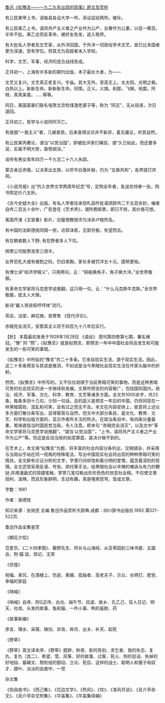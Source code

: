 [鲁迅《拟豫言——一九二九年出现的琐事》原文及赏析](https://www.vrrw.net/wx/9584.html)

有公民某甲上书，请每县各设大学一所，添设监狱两所。被斥。

有公民某乙上书，请将共产主义者之产业作为公产，女眷作为公妻，以惩一儆百。半年不批。某乙忿而反革命，被好友告发，逃入租界。

有大批名人学者及文艺家，从外洋回国，于外洋一切政俗学术文艺，皆已比本国者更为深通，受有学位。但其尤为高超者未入学校。

科学，文艺，军事，经济的连合战线告成。

正月初一，上海有许多新的期刊出版，本子最长大者，为——

文艺又复兴。文艺真正老复兴。宇庙。其大无外。至高无上。太太阳。光明之极。白热以上。新新生命。新新新生命。同情。正义。义旗。刹那。飞狮。地震。阿呀。真真美善。……等等。

同日，美国富豪们联名电贺北京检煤渣老婆子等，称为 “同志”，无从投递，次日退回。

正月初三，哲学与小说同时灭亡。

有提倡“一我主义”者，几被查禁。后来查得议论并不新异，着无庸议，听其自然。

有公民某丙著论，谓当“以党治国”，即被批评家们痛驳，谓“久已如此，而还要多说，实属不明大势，昏愦胡涂。”

谣传有男女青年四万一千九百二十六人失踪。

蒙古亲近赤俄，公决革出五族，以侨华白俄补缺，仍为 “五族共和”，各界提灯庆祝。

《小说月报》出“列入世界文学两周年纪念”号，定购全年者，各送优待券一张，购书照定价八五折。

《古今史疑大全》出版，有名人学者往来信札函件批语颂辞共二千五百余封，编者自传二百五十余叶，广告登在《艺术界》，谓所费邮票，即已不赀，其价值可想。

美国开演《玉堂春》影片，白璧德教授评为决非卢梭所及。

有中国的法斯德挑同情一担，访郭沫若，见郭穷极，失望而去。

有在朝者数人下野; 有在野者多人下坑。

绑票公司股票涨至三倍半。

女界恐乳大或有被割之险，仍旧束胸，家长多被罚洋五十元，国帑更裕。

有博士讲“经济学精义”，只用两句，云：“铜板换角子，角子换大洋。”全世界敬服。

有革命文学家将马克思学说推翻，这只用一句，云：“什么马克斯牛克斯。”全世界敬服，犹太人大惭。

新诗“雇人哭丧假哼哼体”流行。

茶店，浴堂，麻花摊，皆寄售 《现代评论》。

赤贼完全消灭，安那其主义将于四百九十八年后实行。



【析】 本篇最初发表于1928年1月28日 《语丝》 周刊第四卷第七期，署名楮冠。“豫” 同 “预”，《拟豫言》就是拟预言，即预言一年中中国社会将会发生和可能发生的一些可笑的事情。

《拟豫言》中所拟的“豫言”共二十多条。它来自现实生活，源于现实生活。因此，这二十多条预言与其说是推测，不如说是当今黑暗社会现实生活在作家头脑中的折射。

然而，《拟豫言》中所写的，又不仅仅局限于当前黑暗可笑的事物，而是这种黑暗可笑的社会现实的进一步继续和发展。文章所预言的内容极广，包括国际国内，政治、经济、军事、文化、科学、教育、文艺等诸多方面。全文共1000余字，共23条，每条多则十几句，少则一句话。总的函义是预言一年后的中国，仍将同现在一样黑暗腐败、混乱和可笑，且有过之而无不及。本文在内容安排上，故意将上述众多方面打散分条写出，显得客观与自然。但文中大部分条目，是文化、教育、文艺、科学和出版方面的，显示作者所关注的热点。在政治条目中，有四条分量最重，笔锋直指当时国民党当局，令人注意。即末句 “赤贼完全消灭”，以及文中“革命文学家将马克思学说推翻”，“谓当‘以党治国’”，“上书，请将共产主义者之产业作为公产”等。但这是反动当局的如意算盘，是决计做不到的。

在艺术上，本文用“拟豫言”为题，将丰富的社会内容分条列出，交相错杂，并采用与当局似乎站在同一视角的特殊笔法，写出中国现实社会将出现的种种黑暗可笑的情状。全文鲜有论证分析的文字，字里行间却饱和着分明的爱憎，蕴含着深刻的哲理。全文还常采用反语、夸张、烘托等手法，给黑暗社会以辛辣的嘲讽与有力的鞭挞;并用漫画式的简捷笔触，寥寥几笔勾勒出形形色色的世态社会相，不仅使文章锐利、泼辣，而且形象鲜明，生动有趣，真是嘻笑怒骂，皆成文章。

字数：1661

作者：谢德铣

知识来源：张效民 主编.鲁迅作品赏析大辞典.成都：四川辞书出版社.1992.第521-522页.

鲁迅作品全集鉴赏

《朝花夕拾》

范爱农、《二十四孝图》、藤野先生、阿长与山海经、从百草园到三味书屋、五猖会、狗·猫·鼠、琐记、无常

《仿徨》

祝福、弟兄、在酒楼上、伤逝、离婚、孤独者、高老夫子、示众、长明灯、肥皂、幸福的家庭

《呐喊》

《呐喊》自序、阿Q正传、白光、端午节、风波、故乡、孔乙己、狂人日记、明天、社戏、头发的故事、兔和猫、一件小事、鸭的喜剧、药

《故事新编》

序言、理水、采薇、铸剑、非攻、奔月、出关、补天、起死

《野草》

《野草》英文译本序、《野草》题辞、秋夜、影的告别、求乞者、我的失恋、复仇、复仇〔其二〕、希望、雪、风筝、好的故事、过客、死火、狗的驳诘、失掉的好地狱、墓碣文、颓败线的颤动、立论、死后、这样的战士、聪明人和傻子和奴才、腊叶、淡淡的血痕中、一觉

杂文集

《伪自由书》、《而己集》、《花边文学》、《热风》、《坟》、《准风月谈》、《且介亭杂文》、《且介亭杂文附集》、《华盖集》、《华盖集续编》

